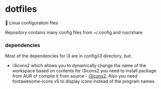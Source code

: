 # dotfiles
 :penguin: Linux configuration files

 Repository contains many config files from ~/.config and /usr/share
 
### dependencies
 Most of the dependencies for i3 are in config/i3 directory, but:
 - i3icons2 which allows you to dynamically change the name of the workspace based on contents
 for i3icons2 you need to install package from AUR of compile it from source - [i3icons2](https://github.com/nwhirschfeld/i3icons2). Also you need fontawesome-icons v5 to display icons instead of the program names.

